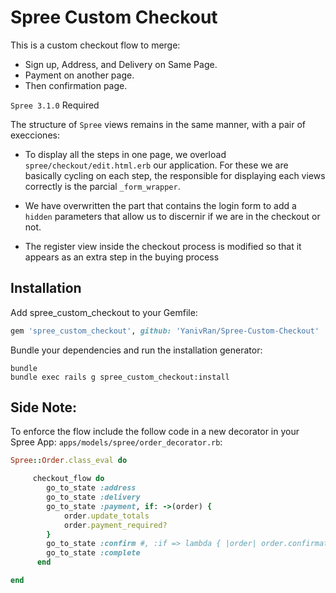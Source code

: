 Spree Custom Checkout
====================

This is a custom checkout flow to merge:
* Sign up, Address, and Delivery on Same Page.
* Payment on another page.
* Then confirmation page.

`Spree 3.1.0` Required


The structure of `Spree` views remains in the same manner, with a pair of execciones:


* To display all the steps in one page, we overload `spree/checkout/edit.html.erb` our application. For these we are basically cycling on each step, the responsible for displaying each views correctly is the parcial `_form_wrapper`.

* We have overwritten the part that contains the login form to add a `hidden` parameters that allow us to discernir if we are in the checkout or not.

* The register view inside the checkout process is modified so that it appears as an extra step in the buying process


Installation
------------

Add spree_custom_checkout to your Gemfile:

```ruby
gem 'spree_custom_checkout', github: 'YanivRan/Spree-Custom-Checkout'
```

Bundle your dependencies and run the installation generator:

```shell
bundle
bundle exec rails g spree_custom_checkout:install
```

Side Note:
-------

To enforce the flow include the follow code in a new decorator in your Spree App: `apps/models/spree/order_decorator.rb`:

```ruby
Spree::Order.class_eval do

     checkout_flow do
        go_to_state :address
        go_to_state :delivery
        go_to_state :payment, if: ->(order) {
            order.update_totals
            order.payment_required?
        }
        go_to_state :confirm #, :if => lambda { |order| order.confirmation_required? }
        go_to_state :complete
      end

end
```

